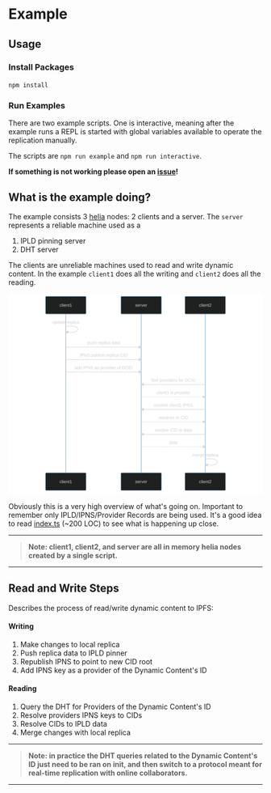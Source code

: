 # Example

## Usage

### Install Packages

`npm install`

### Run Examples

There are two example scripts. One is interactive, meaning after the example runs a REPL is started with global variables available to operate the replication manually.

The scripts are `npm run example` and `npm run interactive`.

**If something is not working please open an [issue](https://github.com/tabcat/dynamic-content/issues)!**

## What is the example doing?

The example consists 3 [helia](https://github.com/ipfs/helia) nodes: 2 clients and a server.
The `server` represents a reliable machine used as a

1. IPLD pinning server
2. DHT server

The clients are unreliable machines used to read and write dynamic content.
In the example `client1` does all the writing and `client2` does all the reading.

<img src="https://github.com/tabcat/dynamic-content/blob/master/.assets/example-mermaid-diag.svg" width="777">

<br/>

Obviously this is a very high overview of what's going on.
Important to remember only IPLD/IPNS/Provider Records are being used.
It's a good idea to read [index.ts](./src/index.ts) (~200 LOC) to see what is happening up close.

---
> **Note: client1, client2, and server are all in memory helia nodes created by a single script.**
---

## Read and Write Steps

Describes the process of read/write dynamic content to IPFS:

#### Writing

1. Make changes to local replica
2. Push replica data to IPLD pinner
3. Republish IPNS to point to new CID root
4. Add IPNS key as a provider of the Dynamic Content's ID

#### Reading

1. Query the DHT for Providers of the Dynamic Content's ID
2. Resolve providers IPNS keys to CIDs
3. Resolve CIDs to IPLD data
4. Merge changes with local replica

---
> **Note: in practice the DHT queries related to the Dynamic Content's ID just need to be ran on init, and then switch to a protocol meant for real-time replication with online collaborators.**
---
